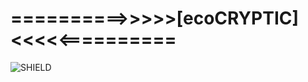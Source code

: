 # ==========>>>>>[ecoCRYPTIC]<<<<<==========

![SHIELD](https://img.shields.io/azure-devops/coverage/ecoCRYPTIC/AATMA/10)
